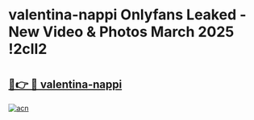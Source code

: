 # valentina-nappi Onlyfans Leaked - New Video & Photos March 2025 !2cll2

# <h2><a href="https://wg3ev3.iuczelnia.edu.pl?title=valentina-nappi&ref=2cll2">🔗👉 🔴 valentina-nappi</a></h2>

[![acn](https://github.com/user-attachments/assets/0f9c940e-d8b0-45ae-aac7-cd30a18b3e1c)](https://wg3ev3.iuczelnia.edu.pl?title=valentina-nappi&ref=2cll2)

